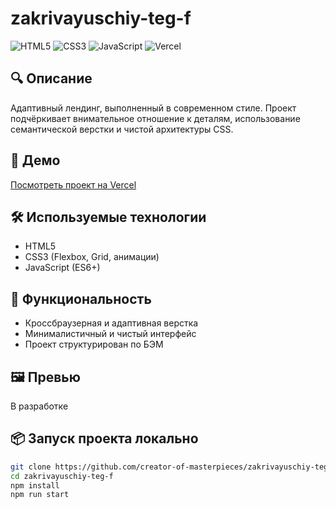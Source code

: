 # zakrivayuschiy-teg-f

![HTML5](https://img.shields.io/badge/HTML5-E34F26?style=flat&logo=html5&logoColor=white)
![CSS3](https://img.shields.io/badge/CSS3-1572B6?style=flat&logo=css3&logoColor=white)
![JavaScript](https://img.shields.io/badge/JavaScript-F7DF1E?style=flat&logo=javascript&logoColor=black)
![Vercel](https://img.shields.io/badge/Deployed%20on-Vercel-000000?style=flat&logo=vercel&logoColor=white)

## 🔍 Описание

Адаптивный лендинг, выполненный в современном стиле. Проект подчёркивает внимательное отношение к деталям, использование семантической верстки и чистой архитектуры CSS.

## 🚀 Демо

[Посмотреть проект на Vercel](https://zakrivayuschiy-teg-f.vercel.app)

## 🛠️ Используемые технологии

- HTML5
- CSS3 (Flexbox, Grid, анимации)
- JavaScript (ES6+)

## 🧩 Функциональность

- Кроссбраузерная и адаптивная верстка
- Минималистичный и чистый интерфейс
- Проект структурирован по БЭМ

## 🖼 Превью

В разработке

## 📦 Запуск проекта локально

```bash
git clone https://github.com/creator-of-masterpieces/zakrivayuschiy-teg-f.git
cd zakrivayuschiy-teg-f
npm install
npm run start
